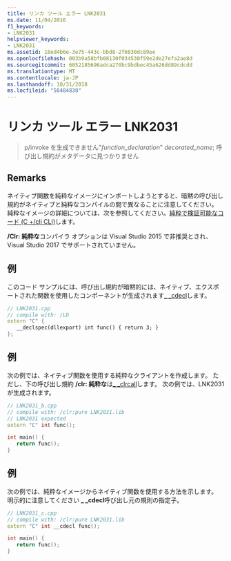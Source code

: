 ```yaml
---
title: リンカ ツール エラー LNK2031
ms.date: 11/04/2016
f1_keywords:
- LNK2031
helpviewer_keywords:
- LNK2031
ms.assetid: 18ed4b6e-3e75-443c-bbd8-2f6030dc89ee
ms.openlocfilehash: 003b9a58bfb08130f034530f59e2de27efa2ae8d
ms.sourcegitcommit: 6052185696adca270bc9bdbec45a626dd89cdcdd
ms.translationtype: MT
ms.contentlocale: ja-JP
ms.lasthandoff: 10/31/2018
ms.locfileid: "50484838"
---
```

# <a name="linker-tools-error-lnk2031"></a>リンカ ツール エラー LNK2031

> p/invoke を生成できません"*function_declaration*" *decorated_name*; 呼び出し規約がメタデータに見つかりません

## <a name="remarks"></a>Remarks

ネイティブ関数を純粋なイメージにインポートしようとすると、暗黙の呼び出し規約がネイティブと純粋なコンパイルの間で異なることに注意してください。 純粋なイメージの詳細については、次を参照してください。[純粋で検証可能なコード (C +/cli CLI)](../../dotnet/pure-and-verifiable-code-cpp-cli.md)します。

**/Clr: 純粋な**コンパイラ オプションは Visual Studio 2015 で非推奨とされ、Visual Studio 2017 でサポートされていません。

## <a name="example"></a>例

このコード サンプルには、呼び出し規約が暗黙的には、ネイティブ、エクスポートされた関数を使用したコンポーネントが生成されます[_ _cdecl](../../cpp/cdecl.md)します。

```cpp
// LNK2031.cpp
// compile with: /LD
extern "C" {
   __declspec(dllexport) int func() { return 3; }
};
```

## <a name="example"></a>例

次の例では、ネイティブ関数を使用する純粋なクライアントを作成します。 ただし、下の呼び出し規約 **/clr: 純粋な**は[_ _clrcall](../../cpp/clrcall.md)します。 次の例では、LNK2031 が生成されます。

```cpp
// LNK2031_b.cpp
// compile with: /clr:pure LNK2031.lib
// LNK2031 expected
extern "C" int func();

int main() {
   return func();
}
```

## <a name="example"></a>例

次の例では、純粋なイメージからネイティブ関数を使用する方法を示します。 明示的に注意してください **_ _cdecl**呼び出し元の規則の指定子。

```cpp
// LNK2031_c.cpp
// compile with: /clr:pure LNK2031.lib
extern "C" int __cdecl func();

int main() {
   return func();
}
```